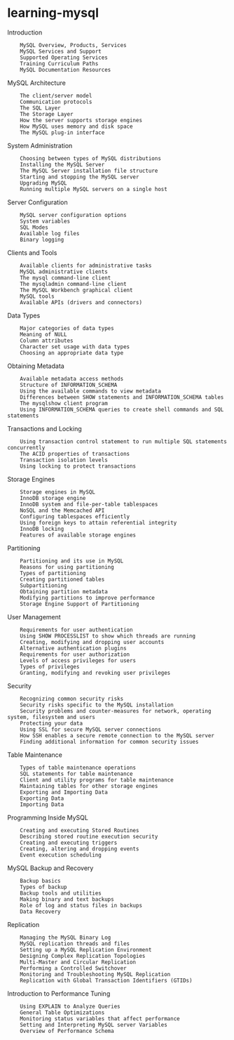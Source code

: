 # learning-mysql


Introduction

        MySQL Overview, Products, Services
        MySQL Services and Support
        Supported Operating Services
        Training Curriculum Paths
        MySQL Documentation Resources

MySQL Architecture

        The client/server model
        Communication protocols
        The SQL Layer
        The Storage Layer
        How the server supports storage engines
        How MySQL uses memory and disk space
        The MySQL plug-in interface

System Administration

        Choosing between types of MySQL distributions
        Installing the MySQL Server
        The MySQL Server installation file structure
        Starting and stopping the MySQL server
        Upgrading MySQL
        Running multiple MySQL servers on a single host

Server Configuration

        MySQL server configuration options
        System variables
        SQL Modes
        Available log files
        Binary logging

Clients and Tools

        Available clients for administrative tasks
        MySQL administrative clients
        The mysql command-line client
        The mysqladmin command-line client
        The MySQL Workbench graphical client
        MySQL tools
        Available APIs (drivers and connectors)

Data Types

        Major categories of data types
        Meaning of NULL
        Column attributes
        Character set usage with data types
        Choosing an appropriate data type

Obtaining Metadata

        Available metadata access methods
        Structure of INFORMATION_SCHEMA
        Using the available commands to view metadata
        Differences between SHOW statements and INFORMATION_SCHEMA tables
        The mysqlshow client program
        Using INFORMATION_SCHEMA queries to create shell commands and SQL statements

Transactions and Locking

        Using transaction control statement to run multiple SQL statements concurrently
        The ACID properties of transactions
        Transaction isolation levels
        Using locking to protect transactions

Storage Engines

        Storage engines in MySQL
        InnoDB storage engine
        InnoDB system and file-per-table tablespaces
        NoSQL and the Memcached API
        Configuring tablespaces efficiently
        Using foreign keys to attain referential integrity
        InnoDB locking
        Features of available storage engines

Partitioning

        Partitioning and its use in MySQL
        Reasons for using partitioning
        Types of partitioning
        Creating partitioned tables
        Subpartitioning
        Obtaining partition metadata
        Modifying partitions to improve performance
        Storage Engine Support of Partitioning

User Management

        Requirements for user authentication
        Using SHOW PROCESSLIST to show which threads are running
        Creating, modifying and dropping user accounts
        Alternative authentication plugins
        Requirements for user authorization
        Levels of access privileges for users
        Types of privileges
        Granting, modifying and revoking user privileges

Security

        Recognizing common security risks
        Security risks specific to the MySQL installation
        Security problems and counter-measures for network, operating system, filesystem and users
        Protecting your data
        Using SSL for secure MySQL server connections
        How SSH enables a secure remote connection to the MySQL server
        Finding additional information for common security issues

Table Maintenance

        Types of table maintenance operations
        SQL statements for table maintenance
        Client and utility programs for table maintenance
        Maintaining tables for other storage engines
        Exporting and Importing Data
        Exporting Data
        Importing Data

Programming Inside MySQL

        Creating and executing Stored Routines
        Describing stored routine execution security
        Creating and executing triggers
        Creating, altering and dropping events
        Event execution scheduling

MySQL Backup and Recovery

        Backup basics
        Types of backup
        Backup tools and utilities
        Making binary and text backups
        Role of log and status files in backups
        Data Recovery

Replication

        Managing the MySQL Binary Log
        MySQL replication threads and files
        Setting up a MySQL Replication Environment
        Designing Complex Replication Topologies
        Multi-Master and Circular Replication
        Performing a Controlled Switchover
        Monitoring and Troubleshooting MySQL Replication
        Replication with Global Transaction Identifiers (GTIDs)

Introduction to Performance Tuning

        Using EXPLAIN to Analyze Queries
        General Table Optimizations
        Monitoring status variables that affect performance
        Setting and Interpreting MySQL server Variables
        Overview of Performance Schema